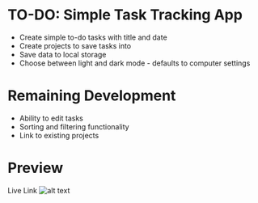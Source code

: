 # TO-DO: Simple Task Tracking App

- Create simple to-do tasks with title and date
- Create projects to save tasks into
- Save data to local storage
- Choose between light and dark mode - defaults to computer settings

# Remaining Development

- Ability to edit tasks
- Sorting and filtering functionality
- Link to existing projects

# Preview

Live Link
![alt text](https://raw.githubusercontent.com/cjvnz/git_test/main/03-Todo/todo_light.png "App Preview - Light Mode")
